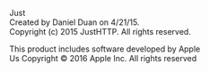 Just  
Created by Daniel Duan on 4/21/15.  
Copyright (c) 2015 JustHTTP. All rights reserved.



This product includes software developed by Apple  
Us Copyright © 2016 Apple Inc. All rights reserved
